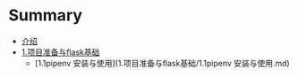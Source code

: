 # Summary

* [介绍](README.md)
* [1.项目准备与flask基础](1.项目准备与flask基础)
    * [1.1pipenv 安装与使用](1.项目准备与flask基础/1.1pipenv 安装与使用.md)


